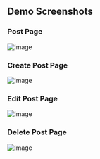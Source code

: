 ## Demo Screenshots

### Post Page

![image](https://github.com/user-attachments/assets/3d24d935-7791-456b-bb31-5fe08a07fd4a)

### Create Post Page

![image](https://github.com/user-attachments/assets/b8bc6e75-4da1-4a81-8a3a-cea2b92f8b6f)

### Edit Post Page

![image](https://github.com/user-attachments/assets/a0bb1ecb-16c2-40e6-b44c-5248cbfd0208)

### Delete Post Page

![image](https://github.com/user-attachments/assets/4eda84d6-ba7c-4598-9daf-9cf507260958)


